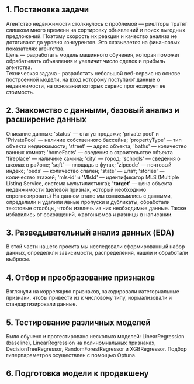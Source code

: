 
## 1. Постановка задачи
Агентство недвижимости столкнулось с проблемой — риелторы тратят слишком много времени на сортировку объявлений и поиск выгодных предложений. Поэтому скорость их реакции и качество анализа не дотягивают до уровня конкурентов. Это сказывается на финансовых показателях агентства.  
Цель — разработать модель машинного обучения, которая поможет обрабатывать объявления и увеличит число сделок и прибыль агентства.  
Техническая задача - разработать небольшой веб-сервис на основе построенной модели, на вход которому поступают данные о недвижимости, на основании которых сервис прогнозирует ее стоимость.

## 2. Знакомство с данными, базовый анализ и расширение данных  
Описание данных:
'status' — статус продажи;
'private pool' и 'PrivatePool' — наличие собственного бассейна;
'propertyType' — тип объекта недвижимости;
'street' — адрес объекта;
'baths' — количество ванных комнат;
'homeFacts' — сведения о строительстве объекта
'fireplace' — наличиие камина;
'city' — город;
'schools' — сведения о школах в районе;
'sqft' — площадь в футах;
'zipcode' — почтовый индекс;
'beds' — количество спален;
'state' — штат;
'stories' — количество этажей;
'mls-id' и 'MlsId' — идентификатор MLS (Multiple Listing Service, система
мультилистинга);
**'target'** — цена объекта недвижимости (целевой признак, который
необходимо спрогнозировать)
На данном этапе мы ознакомились с данными, определили и удалили явные пропуски и дубликаты, обработали текстовые столбцы, чтобы извлечь из них необходимые данные. Также избавились от сокращений, жаргонизмов и разницы в написании.


## 3. Разведывательный анализ данных (EDA)
В этой части нашего проекта мы исследовали сформированный набор данных, определили зависимости, распределения, нашли и обработали выбросы.

## 4. Отбор и преобразование признаков  
Взглянули на корреляцию признаков, закодировали категориальные признаки, чтобы привести из к числовому типу, нормализовали и стандартизировали данные.

## 5. Тестирование различных моделей
Было обучено и протестировано несколько моделей: LinearRegression (baseline), LinearRegression на полиномиальных признаках, DecisionTreeRegressor, RandomForestRegressor и XGBRegressor. Подбор гиперпараметров осуществлен с помощью Optuna.


## 6. Подготовка модели к продакшену
